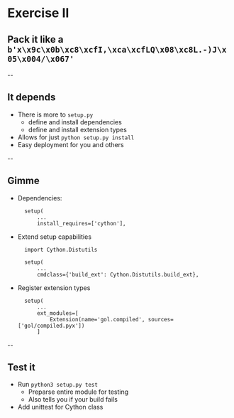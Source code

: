 # Exercise II

## Pack it like a `b'x\x9c\x0b\xc8\xcfI,\xca\xcfLQ\x08\xc8L.-)J\x05\x004/\x067'`

--

## It depends

* There is more to `setup.py`
    * define and install dependencies
    * define and install extension types
* Allows for just `python setup.py install`
* Easy deployment for you and others

--

## Gimme

* Dependencies:

        setup(
            ...
            install_requires=['cython'],

* Extend setup capabilities

        import Cython.Distutils
        
        setup(
            ...
            cmdclass={'build_ext': Cython.Distutils.build_ext},

* Register extension types

        setup(
            ...
            ext_modules=[
                Extension(name='gol.compiled', sources=['gol/compiled.pyx'])
            ]

--

## Test it

* Run `python3 setup.py test`
    * Preparse entire module for testing
    * Also tells you if your build fails
* Add unittest for Cython class
